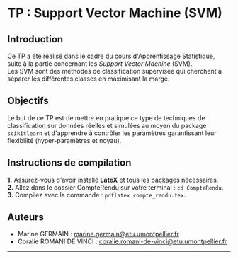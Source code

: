 # TP : Support Vector Machine (SVM)

## Introduction
Ce TP a été réalisé dans le cadre du cours d'Apprentissage Statistique, suite à la partie concernant les *Support Vector Machine* (SVM).\
Les SVM sont des méthodes de classification supervisée qui cherchent à séparer les différentes classes en maximisant la marge.  


## Objectifs
Le but de ce TP est de mettre en pratique ce type de techniques de classification sur données réelles et simulées au moyen du package `scikitlearn` et d'apprendre à contrôler les paramètres garantissant leur flexibilité (hyper-paramètres et noyau).

## Instructions de compilation
**1.** Assurez-vous d'avoir installé **LateX** et tous les packages nécessaires.\
**2.** Allez dans le dossier CompteRendu sur votre terminal : `cd CompteRendu`.
**3.** Compilez avec la commande : `pdflatex compte_rendu.tex`.

## Auteurs
- Marine GERMAIN : [marine.germain@etu.umontpellier.fr](mailto:marine.germain@etu.umontpellier.fr)
- Coralie ROMANI DE VINCI : [coralie.romani-de-vinci@etu.umontpellier.fr](mailto:coralie.romani-de-vinci@etu.umontpellier.fr)

---